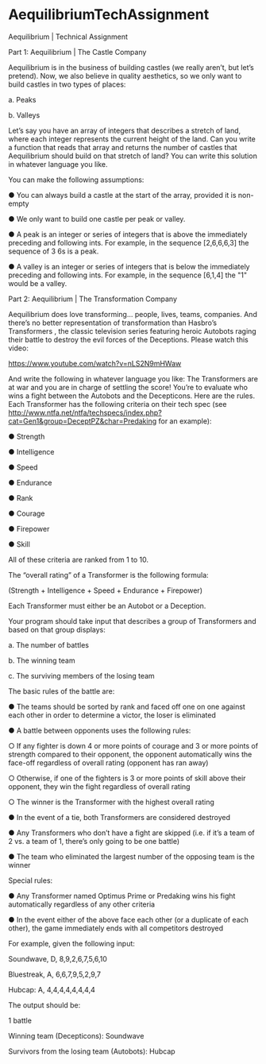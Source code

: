# AequilibriumTechAssignment

Aequilibrium | Technical Assignment

Part 1: Aequilibrium | The Castle Company

Aequilibrium is in the business of building castles (we really aren’t, but let’s pretend). Now, we also
believe in quality aesthetics, so we only want to build castles in two types of places:

a. Peaks

b. Valleys

Let’s say you have an array of integers that describes a stretch of land, where each integer represents the
current height of the land. Can you write a function that reads that array and returns the number of
castles that Aequilibrium should build on that stretch of land? You can write this solution in whatever
language you like.

You can make the following assumptions:

● You can always build a castle at the start of the array, provided it is non-empty

● We only want to build one castle per peak or valley.

● A peak is an integer or series of integers that is above the immediately preceding and following
ints. For example, in the sequence [2,6,6,6,3] the sequence of 3 6s is a peak.

● A valley is an integer or series of integers that is below the immediately preceding and
following ints. For example, in the sequence [6,1,4] the "1" would be a valley.

Part 2: Aequilibrium | The Transformation Company

Aequilibrium does love transforming… people, lives, teams, companies. And there’s no better
representation of transformation than Hasbro’s Transformers , the classic television series featuring
heroic Autobots raging their battle to destroy the evil forces of the Deceptions.
Please watch this video:

https://www.youtube.com/watch?v=nLS2N9mHWaw

And write the following in whatever language you like:
The Transformers are at war and you are in charge of settling the score! You’re to evaluate who wins a
fight between the Autobots and the Decepticons. Here are the rules.
Each Transformer has the following criteria on their tech spec (see
http://www.ntfa.net/ntfa/techspecs/index.php?cat=Gen1&group=DeceptPZ&char=Predaking for an
example):

● Strength

● Intelligence

● Speed

● Endurance

● Rank

● Courage

● Firepower

● Skill

All of these criteria are ranked from 1 to 10.

The “overall rating” of a Transformer is the following formula:

(Strength + Intelligence + Speed + Endurance + Firepower)

Each Transformer must either be an Autobot or a Deception.

Your program should take input that describes a group of Transformers and based on that group
displays:

a. The number of battles

b. The winning team

c. The surviving members of the losing team

The basic rules of the battle are:

● The teams should be sorted by rank and faced off one on one against each other in order to
determine a victor, the loser is eliminated

● A battle between opponents uses the following rules:

○ If any fighter is down 4 or more points of courage and 3 or more points of strength
compared to their opponent, the opponent automatically wins the face-off regardless of
overall rating (opponent has ran away)

○ Otherwise, if one of the fighters is 3 or more points of skill above their opponent, they win
the fight regardless of overall rating

○ The winner is the Transformer with the highest overall rating

● In the event of a tie, both Transformers are considered destroyed

● Any Transformers who don’t have a fight are skipped (i.e. if it’s a team of 2 vs. a team of 1, there’s
only going to be one battle)

● The team who eliminated the largest number of the opposing team is the winner

Special rules:

● Any Transformer named Optimus Prime or Predaking wins his fight automatically regardless of
any other criteria

● In the event either of the above face each other (or a duplicate of each other), the game
immediately ends with all competitors destroyed

For example, given the following input:

Soundwave, D, 8,9,2,6,7,5,6,10

Bluestreak, A, 6,6,7,9,5,2,9,7

Hubcap: A, 4,4,4,4,4,4,4,4

The output should be:

1 battle

Winning team (Decepticons): Soundwave

Survivors from the losing team (Autobots): Hubcap
